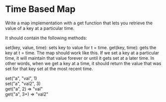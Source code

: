 # Time Based Map

Write a map implementation with a get function that lets you retrieve the value of a key at a particular time.

It should contain the following methods:

set(key, value, time): sets key to value for t = time.
get(key, time): gets the key at t = time.
The map should work like this. If we set a key at a particular time, it will maintain that value forever or until it gets set at a later time. In other words, when we get a key at a time, it should return the value that was set for that key set at the most recent time.

set("a", "val", 1)  
set("a", "val2", 3)  
get("a", 2) => "val"  
get("a", 3+) => "val2"  